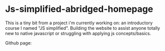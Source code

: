 # Js-simplified-abridged-homepage
This is a tiny bit from a project i'm currently working on: an introductory course I named "JS simplified". 
Building the website to assist anyone totally new to native javascript or struggling with applying js concepts/basics. 

Github page:



